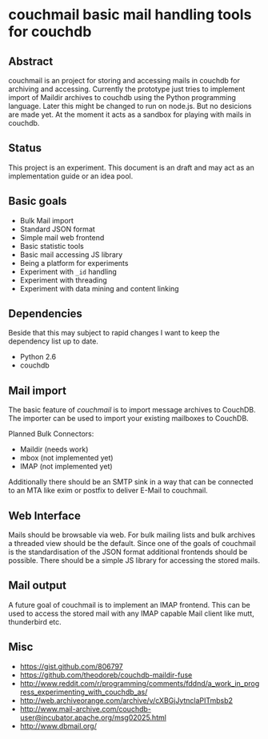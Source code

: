 couchmail basic mail handling tools for couchdb
===============================================

Abstract
--------

couchmail is an project for storing and accessing mails in couchdb
for archiving and accessing. Currently the prototype just tries to
implement import of Maildir archives to couchdb using the Python
programming language. Later this might be changed to run on node.js.
But no desicions are made yet. At the moment it acts as a sandbox
for playing with mails in couchdb.


Status
------

This project is an experiment. This document is an draft and may act
as an implementation guide or an idea pool.


Basic goals
-----------

 * Bulk Mail import
 * Standard JSON format
 * Simple mail web frontend
 * Basic statistic tools
 * Basic mail accessing JS library
 * Being a platform for experiments
 * Experiment with `_id` handling
 * Experiment with threading
 * Experiment with data mining and content linking


Dependencies
------------

Beside that this may subject to rapid changes I want to keep
the dependency list up to date.

 * Python 2.6
 * couchdb
 

Mail import
-----------

The basic feature of *couchmail* is to import message archives to
CouchDB. The importer can be used to import your existing mailboxes
to CouchDB.

Planned Bulk Connectors:

 * Maildir (needs work)
 * mbox (not implemented yet)
 * IMAP (not implemented yet)

Additionally there should be an SMTP sink in a way that can be
connected to an MTA like exim or postfix to deliver E-Mail to
couchmail.


Web Interface
-------------

Mails should be browsable via web. For bulk mailing lists and bulk
archives a threaded view should be the default. Since one of the
goals of couchmail is the standardisation of the JSON format
additional frontends should be possible. There should be a simple
JS library for accessing the stored mails. 


Mail output
-----------

A future goal of couchmail is to implement an IMAP frontend. This can
be used to access the stored mail with any IMAP capable Mail client
like mutt, thunderbird etc.


Misc
----
 * https://gist.github.com/806797
 * https://github.com/theodoreb/couchdb-maildir-fuse
 * http://www.reddit.com/r/programming/comments/fddnd/a_work_in_progress_experimenting_with_couchdb_as/
 * http://web.archiveorange.com/archive/v/cXBGjJytnclaPITmbsb2
 * http://www.mail-archive.com/couchdb-user@incubator.apache.org/msg02025.html
 * http://www.dbmail.org/
